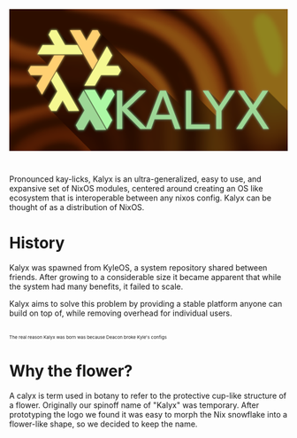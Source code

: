 <img src="res/kalyx-fractle.png" alt="kalyx logo" width="1000"/>

#
Pronounced kay-licks, Kalyx is an ultra-generalized, easy to use, and expansive set of NixOS modules, centered around creating an OS like ecosystem that is interoperable between any nixos config. Kalyx can be thought of as a distribution of NixOS.

# History
Kalyx was spawned from KyleOS, a system repository shared between friends. After growing to a considerable size it became apparent that while the system had many benefits, it failed to scale.

Kalyx aims to solve this problem by providing a stable platform anyone can build on top of, while removing overhead for individual users.

</sup><sub><sub><sub>The real reason Kalyx was born was because Deacon broke Kyle's configs</sub></sup></sup></sup>

# Why the flower?
A calyx is term used in botany to refer to the protective cup-like structure of a flower. Originally our spinoff name of "Kalyx" was temporary. After prototyping the logo we found it was easy to morph the Nix snowflake into a flower-like shape, so we decided to keep the name.
